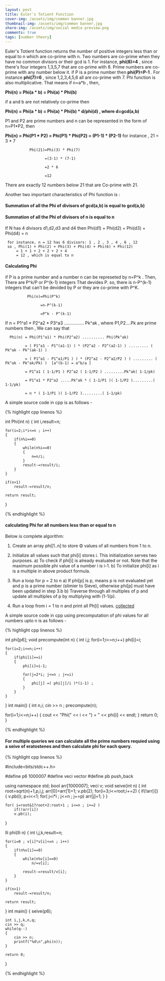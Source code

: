 ```yaml
---
layout: post
title: Euler's Totient Function
cover-img: /assets/img/common banner.jpg
thumbnail-img: /assets/img/common banner.jpg
share-img: /assets/img/social media preview.png
comments: true
tags: [number theory]
---
```

<!-- Google Tag Manager (noscript) -->
<noscript><iframe src="https://www.googletagmanager.com/ns.html?id=GTM-KZRMQJ3"
height="0" width="0" style="display:none;visibility:hidden"></iframe></noscript>
<!-- End Google Tag Manager (noscript) -->

Euler's Totient function returns the number of positive integers less than or equal to n which are co-prime with n. Two numbers are co-prime when they have no common divisors or their gcd is 1. For instance, 
 **phi(8)=4** , since there's four integers 1,3,5,7 that are co-prime with 8. Prime numbers are co-prime with any number below it. if P is a prime number then **phi(P)=P-1** . For instance **phi(7)=6** , since 1,2,3,4,5,6 all are co-prime with 7. 
 Phi function is also multiplicative. That means if n=a*b , then,

**Phi(n) = Phi(a * b) = Phi(a) * Phi(b)**

if a and b are not relatively co-prime then

**Phi(n) = Phi(a * b) = Phi(a) * Phi(b) * d/phi(d) , where d=gcd(a,b)**

P1 and P2 are prime numbers and n can be represented in the form of n=P1*P2, then

**Phi(n) = Phi(P1 * P2) = Phi(P1) * Phi(P2) = (P1-1) * (P2-1)**
for instance , 21 = 3 * 7

               Phi(21)=Phi(3) * Phi(7)
               
                      =(3-1) * (7-1)
                      
                      =2 * 6
                      
                      =12
                      
There are exactly 12 numbers below 21 that are Co-prime with 21.

Another two important characteristics of Phi function is :
#### Summation of all the Phi of divisors of gcd(a,b) is equal to gcd(a,b)
#### Summation of all the Phi of divisors of n is equal to n

If N has 4 divisors d1,d2,d3 and d4 then
Phi(d1) + Phi(d2) + Phi(d3) + Phi(d4) = n

     for instance, n = 12 has 6 divisors: 1 , 2 , 3 , 4 , 6 , 12
     so , Phi(1) + Phi(2) + Phi(3) + Phi(4) + Phi(6) + Phi(12)
         = 1 + 1 + 2 + 2 + 2 + 4
         = 12 , which is equal to n
         
#### Calculating Phi
if P is a prime number and a number n can be represeted by n=P^k . Then, There are P^k/P or P^(k-1) integers That devides P. so, there is n-P^(k-1) integers that can't be devided by P or they are co-prime with P^K.


              Phi(n)=Phi(P^k)
              
                    =n-P^(k-1)
                    
                    =P^k - P^(k-1)
                   
If  n = P1^a1 * P2^a2 * P3^a3 ................ Pk^ak , where P1,P2....Pk are prime numbers then , We can say that

      Phi(n) = Phi(P1^a1) * Phi(P2^a2) .......... Phi(Pk^ak)
      
             = ( P1^a1 - P1^(a1-1) ) * (P2^a2 - P2^(a2-1) ) ......... ( Pk^ak - Pk^(ak-1) )
             
             = ( P1^a1 - P1^a1/P1 ) ) * (P2^a2 - P2^a2/P2 ) ) ......... ( Pk^ak - Pk^ak/Pk) )  [a^(b-1) = a^b/a ]
             
             = P1^a1 ( 1-1/P1 ) P2^a2 ( 1-1/P2 ) .........Pk^ak( 1-1/pk)
             
             = P1^a1 * P2^a2 .....Pk^ak * ( 1-1/P1 )( 1-1/P2 ).........( 1-1/pk)
             
             = n * ( 1-1/P1 )( 1-1/P2 ).........( 1-1/pk)

A simple source code in cpp is as follows -

{% highlight cpp linenos %}

int Phi(int n)
{
    int i,result=n;

    for(i=2;i*i<=n ; i++)
    {
        if(n%i==0)
        {
            while(n%i==0)
            {
                n=n/i;
            }
            result-=result/i;
        }
    }

    if(n>1)
        result-=result/n;

    return result;
}

{% endhighlight %}

#### calculating Phi for all numbers less than or equal to n

Below is complete algorithm:

1) Create an array phi[1..n] to store Φ values of all numbers 
   from 1 to n.  

2) Initialize all values such that phi[i] stores i.  This
   initialization serves two purposes.
   a) To check if phi[i] is already evaluated or not. Note that
      the maximum possible phi value of a number i is i-1.
   b) To initialize phi[i] as i is a multiple in above product
      formula. 

3) Run a loop for p = 2 to n
    a) If phi[p] is p, means p is not evaluated yet and p is a 
       prime number (slimier to Sieve), otherwise phi[p] must 
       have been updated in step 3.b
    b) Traverse through all multiples of p and update all 
       multiples of p by multiplying with (1-1/p).

4) Run a loop from i = 1 to n and print all Ph[i] values.
[collected](https://www.geeksforgeeks.org/eulers-totient-function-for-all-numbers-smaller-than-or-equal-to-n/)

A simple source code in cpp using precomputation of phi values for all numbers upto n is as follows - 

{% highlight cpp linenos %}

int phi[p6];
void precompute(int n)
{
    int i,j;
    for(i=1;i<=n;i++) phi[i]=i;

    for(i=2;i<=n;i++)
    {
        if(phi[i]==i)
        {
            phi[i]=i-1;

            for(j=2*i; j<=n ; j+=i)
            {
                phi[j] =( phi[j]/i )*(i-1) ;
            }
        }
    }
}
int main()
{
   int n,i;
   cin >> n ;
   precompute(n);

   for(i=1;i<=n;i++)
   {
       cout << "Phi(" << i << ") = " <<  phi[i] << endl;
   }
    return 0;
}

{% endhighlight %}


#### For multiple queries we can calculate all the prime numbers requied using a seive of eratostenes and then calculate phi for each query.

{% highlight cpp linenos %}

#include<bits/stdc++.h>

#define       p6                   1000007
#define       veci                 vector<int>
#define       pb                   push_back

using namespace std;
bool arr[1000007];
veci v;
void seive(int n)
{
    int root=sqrt(n)+1,p,i,j;
    arr[0]=arr[1]=1;
    v.pb(2);
    for(i=3;i<=root;i+=2)
    {
        if(!arr[i])
        {
            v.pb(i);
            p=i<<1;
            for( j=i*i ; j<=n ; j+=p)
                arr[j]=1;
        }
    }

    for( i=root&1?root+2:root+1 ; i<=n ; i+=2 )
        if(!arr[i])
        v.pb(i);
}

lli phi(lli n)
{
    int i,j,k,result=n;

    for(i=0 ; v[i]*v[i]<=n ; i++)
    {
        if(n%v[i]==0)
        {
            while(n%v[i]==0)
                n/=v[i];

            result-=result/v[i];
        }
    }

    if(n>1)
        result-=result/n;

    return result;
}
int main()
{
    seive(p6);

    int i,j,k,n,q;
    cin >> q;
    while(q--)
    {
        cin >> n;
        printf("%d\n",phi(n));
    }
 
    return 0;
} 

{% endhighlight %}                
